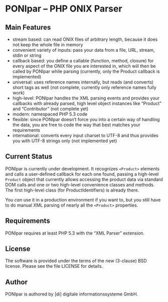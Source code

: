 # PONIpar – PHP ONIX Parser

## Main Features
* stream based: can read ONIX files of arbitrary length, because it does not keep the whole file in memory
* convenient variety of inputs: pass your data from a file, URL, stream, stdin or string
* callback based: you define a callable (function, method, closure) for every aspect of the ONIX file you are interested in, which will then be called by PONIpar while parsing (currently, only the Product callback is implemented)
* universal: uses reference names internally, but reads (and converts) short tags as well (not complete, currently only reference names fully work)
* high-level: PONIpar handles the XML parsing events and provides your callbacks with already parsed, high level object instances like “Product” and “Contributor” (not complete yet)
* modern: namespaced PHP 5.3 code
* flexible: since PONIpar doesn’t force you into a certain way of handling the data, you are free to code the way that best matches your requirements
* international: converts every input charset to UTF-8 and thus provides you with UTF-8 strings only (not implemented yet)

## Current Status
PONIpar is currently under development. It recognizes `<Product>` elements and calls a user-defined callback for each one found, passing a high-level `Product` object that currently allows accessing the product data via standard DOM calls and one or two high-level convenience classes and methods. The first high-level class (for ProductIdentifiers) is already there.

You _can_ use it in a production environment if you want to, but you still have to do manual XML parsing of nearly all the `<Product>` properties.

## Requirements
PONIpar requires at least PHP 5.3 with the “XML Parser” extension.

## License
The software is provided under the terms of the new (3-clause) BSD license. Please see the file LICENSE for details.

## Author
PONIpar is authored by [di] digitale informationssysteme GmbH.
